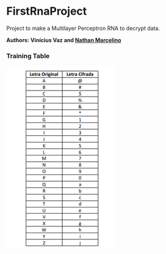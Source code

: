 # FirstRnaProject

Project to make a Multilayer Perceptron RNA to decrypt data.

**Authors: Vinícius Vaz and [Nathan Marcelino](https://github.com/nathan-vm)**

### Training Table
![](https://github.com/vinicvaz/FirstRnaProject/blob/master/Treinamento.png?raw=true)


